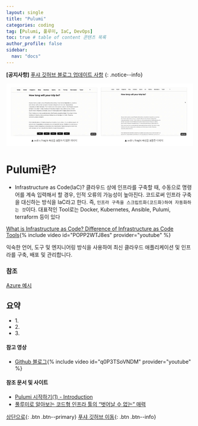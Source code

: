 ```yaml
---
layout: single
title: "Pulumi"
categories: coding
tag: [Pulumi, 풀루미, IaC, DevOps]
toc: true # table of content 콘텐츠 목록
author_profile: false
sidebar:
  nav: "docs"
---
```


**[공지사항]** [푸샤 깃허브 블로그 업데이트 사항](https://github.com/de24world/de24world.github.io)
{: .notice--info}

<img src="/assets/images/CLS/width_height.gif" />

# Pulumi란?

- Infrastructure as Code(IaC)?
  클라우드 상에 인프라를 구축할 때, 수동으로 명령어를 계속 입력해서 할 경우, 인적 오류의 가능성이 높아진다. 코드로써 인프라 구축을 대신하는 방식을 IaC라고 한다. 즉, `인프라 구측을 스크립트화(코드화)하여 자동화하는 것`이다. 대표적인 Tool로는 Docker, Kubernetes, Ansible, Pulumi, terraform 등이 있다

[What is Infrastructure as Code? Difference of Infrastructure as Code Tools](https://youtu.be/POPP2WTJ8es){% include video id="POPP2WTJ8es" provider="youtube" %}

익숙한 언어, 도구 및 엔지니어링 방식을 사용하여 최신 클라우드 애플리케이션 및 인프라를 구축, 배포 및 관리합니다.

### 참조

[Azure 예시](https://github.com/jaxxstorm/pulumi-azurenative-workshop)

<div class="notice--success">
<h2>요약</h2>
<ul>
  <li>1. </li>
  <li>2. </li>
  <li>3. </li>
</ul>
</div>

#### 참고 영상

- [Github 블로그](https://youtu.be/q0P3TSoVNDM){% include video id="q0P3TSoVNDM" provider="youtube" %}

#### 참조 문서 및 사이트

- [Pulumi 시작하기(1) - Introduction](https://devbull.xyz/pulumi-tutorial-introduction/)
- [풀루미로 알아보는 코드형 인프라 툴의 “벗어날 수 없는” 매력](https://www.itworld.co.kr/news/186188)

[상단으로](#svg-란){: .btn .btn--primary}
[푸샤 깃허브 이동](https://github.com/de24world){: .btn .btn--info}
